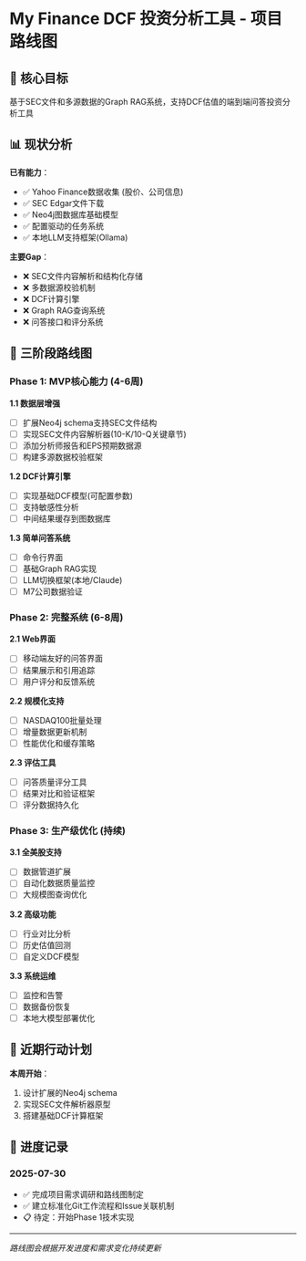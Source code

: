 # My Finance DCF 投资分析工具 - 项目路线图

## 🎯 核心目标
基于SEC文件和多源数据的Graph RAG系统，支持DCF估值的端到端问答投资分析工具

## 📊 现状分析

**已有能力**：
- ✅ Yahoo Finance数据收集 (股价、公司信息)
- ✅ SEC Edgar文件下载
- ✅ Neo4j图数据库基础模型
- ✅ 配置驱动的任务系统
- ✅ 本地LLM支持框架(Ollama)

**主要Gap**：
- ❌ SEC文件内容解析和结构化存储
- ❌ 多数据源校验机制
- ❌ DCF计算引擎
- ❌ Graph RAG查询系统
- ❌ 问答接口和评分系统

## 🚀 三阶段路线图

### Phase 1: MVP核心能力 (4-6周)

**1.1 数据层增强**
- [ ] 扩展Neo4j schema支持SEC文件结构
- [ ] 实现SEC文件内容解析器(10-K/10-Q关键章节)
- [ ] 添加分析师报告和EPS预期数据源
- [ ] 构建多源数据校验框架

**1.2 DCF计算引擎**
- [ ] 实现基础DCF模型(可配置参数)
- [ ] 支持敏感性分析
- [ ] 中间结果缓存到图数据库

**1.3 简单问答系统**
- [ ] 命令行界面
- [ ] 基础Graph RAG实现
- [ ] LLM切换框架(本地/Claude)
- [ ] M7公司数据验证

### Phase 2: 完整系统 (6-8周)

**2.1 Web界面**
- [ ] 移动端友好的问答界面
- [ ] 结果展示和引用追踪
- [ ] 用户评分和反馈系统

**2.2 规模化支持**
- [ ] NASDAQ100批量处理
- [ ] 增量数据更新机制
- [ ] 性能优化和缓存策略

**2.3 评估工具**
- [ ] 问答质量评分工具
- [ ] 结果对比和验证框架
- [ ] 评分数据持久化

### Phase 3: 生产级优化 (持续)

**3.1 全美股支持**
- [ ] 数据管道扩展
- [ ] 自动化数据质量监控
- [ ] 大规模图查询优化

**3.2 高级功能**
- [ ] 行业对比分析
- [ ] 历史估值回测
- [ ] 自定义DCF模型

**3.3 系统运维**
- [ ] 监控和告警
- [ ] 数据备份恢复
- [ ] 本地大模型部署优化

## 🎯 近期行动计划

**本周开始**：
1. 设计扩展的Neo4j schema
2. 实现SEC文件解析器原型
3. 搭建基础DCF计算框架

## 📝 进度记录

### 2025-07-30
- ✅ 完成项目需求调研和路线图制定
- ✅ 建立标准化Git工作流程和Issue关联机制
- 📋 待定：开始Phase 1技术实现

---
*路线图会根据开发进度和需求变化持续更新*